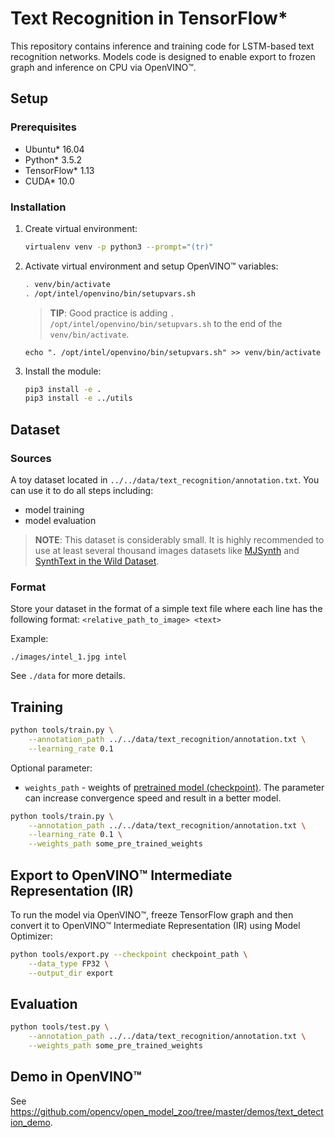 # Text Recognition in TensorFlow*

This repository contains inference and training code for LSTM-based text recognition networks.
Models code is designed to enable export to frozen graph and inference on CPU via OpenVINO™.

## Setup

### Prerequisites

* Ubuntu\* 16.04
* Python\* 3.5.2
* TensorFlow\* 1.13
* CUDA\* 10.0

### Installation

1. Create virtual environment:
    ```bash
    virtualenv venv -p python3 --prompt="(tr)"
    ```

2. Activate virtual environment and setup OpenVINO™ variables:
    ```bash
    . venv/bin/activate
    . /opt/intel/openvino/bin/setupvars.sh
    ```
    > **TIP**: Good practice is adding `. /opt/intel/openvino/bin/setupvars.sh` to the end of the `venv/bin/activate`.
    ```
    echo ". /opt/intel/openvino/bin/setupvars.sh" >> venv/bin/activate
    ```

3. Install the module:
    ```bash
    pip3 install -e .
    pip3 install -e ../utils
    ```

## <a name="Dataset"> Dataset </a>

### Sources

A toy dataset located in `../../data/text_recognition/annotation.txt`. You can use it to do all steps including:
* model training
* model evaluation

> **NOTE**: This dataset is considerably small. It is highly recommended to use at least several thousand images datasets like [MJSynth](https://www.robots.ox.ac.uk/~vgg/data/text/) and [SynthText in the Wild Dataset](http://www.robots.ox.ac.uk/~vgg/data/scenetext/).

### Format

Store your dataset in the format of a simple text file where each line has the following format:
`<relative_path_to_image> <text>`

Example:

`./images/intel_1.jpg intel`

See `./data` for more details.

## Training

```bash
python tools/train.py \
    --annotation_path ../../data/text_recognition/annotation.txt \
    --learning_rate 0.1
```

Optional parameter:
* `weights_path` - weights of [pretrained model (checkpoint)](https://download.01.org/opencv/openvino_training_extensions/models/text_recognition/text_recognition.tar.gz). The parameter can increase convergence speed and result in a better model.

```bash
python tools/train.py \
    --annotation_path ../../data/text_recognition/annotation.txt \
    --learning_rate 0.1 \
    --weights_path some_pre_trained_weights
```

## Export to OpenVINO™ Intermediate Representation (IR)

To run the model via OpenVINO™, freeze TensorFlow graph and then convert it to OpenVINO™ Intermediate Representation
(IR) using Model Optimizer:

```bash
python tools/export.py --checkpoint checkpoint_path \
    --data_type FP32 \
    --output_dir export
```

## Evaluation

```bash
python tools/test.py \
    --annotation_path ../../data/text_recognition/annotation.txt \
    --weights_path some_pre_trained_weights
```

## Demo in OpenVINO™

See https://github.com/opencv/open_model_zoo/tree/master/demos/text_detection_demo.
